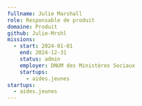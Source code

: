 ```yaml
---
fullname: Julie Marshall
role: Responsable de produit
domaine: Produit
github: Julie-Mrshl
missions:
  - start: 2024-01-01
    end: 2024-12-31
    status: admin
    employer: DNUM des Ministères Sociaux
    startups:
      - aides.jeunes
startups:
  - aides.jeunes
---
```

